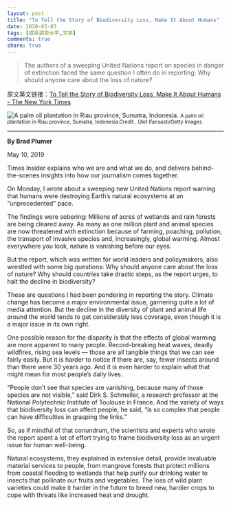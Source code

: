 ```yaml
---
layout: post
title: "To Tell the Story of Biodiversity Loss, Make It About Humans"
date: 2020-03-03
tags: [提高姿势水平,文学]
comments: true
share: true
---
```


> The authors of a sweeping United Nations report on species in danger of extinction faced the same question I often do in reporting: Why should anyone care about the loss of nature?

原文英文链接：[To Tell the Story of Biodiversity Loss, Make It About Humans - The New York Times](https://www.nytimes.com/2019/05/10/reader-center/biodiversity-loss-species-extinction.html)

<img src="https://i.loli.net/2020/03/03/4br2KRfaUZ1E6Sq.jpg" alt="A palm oil plantation in Riau province, Sumatra, Indonesia." border="0" />
<small>A palm oil plantation in Riau province, Sumatra, Indonesia.Credit...Ulet Ifansasti/Getty Images</small>

---

**By Brad Plumer**

May 10, 2019

Times Insider explains who we are and what we do, and delivers behind-the-scenes insights into how our journalism comes together.

On Monday, I wrote about a sweeping new United Nations report warning that humans were destroying Earth’s natural ecosystems at an “unprecedented” pace.

The findings were sobering: Millions of acres of wetlands and rain forests are being cleared away. As many as one million plant and animal species are now threatened with extinction because of farming, poaching, pollution, the transport of invasive species and, increasingly, global warming. Almost everywhere you look, nature is vanishing before our eyes.

But the report, which was written for world leaders and policymakers, also wrestled with some big questions: Why should anyone care about the loss of nature? Why should countries take drastic steps, as the report urges, to halt the decline in biodiversity?

These are questions I had been pondering in reporting the story. Climate change has become a major environmental issue, garnering quite a lot of media attention. But the decline in the diversity of plant and animal life around the world tends to get considerably less coverage, even though it is a major issue in its own right.

One possible reason for the disparity is that the effects of global warming are more apparent to many people. Record-breaking heat waves, deadly wildfires, rising sea levels — those are all tangible things that we can see fairly easily. But it is harder to notice if there are, say, fewer insects around than there were 30 years ago. And it is even harder to explain what that might mean for most people’s daily lives.

“People don’t see that species are vanishing, because many of those species are not visible,” said Dirk S. Schmeller, a research professor at the National Polytechnic Institute of Toulouse in France. And the variety of ways that biodiversity loss can affect people, he said, “is so complex that people can have difficulties in grasping the links.”

So, as if mindful of that conundrum, the scientists and experts who wrote the report spent a lot of effort trying to frame biodiversity loss as an urgent issue for human well-being.

Natural ecosystems, they explained in extensive detail, provide invaluable material services to people, from mangrove forests that protect millions from coastal flooding to wetlands that help purify our drinking water to insects that pollinate our fruits and vegetables. The loss of wild plant varieties could make it harder in the future to breed new, hardier crops to cope with threats like increased heat and drought.